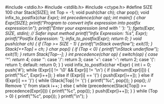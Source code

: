 #include <stdio.h>
#include <stdlib.h>
#include <ctype.h>
#define SIZE 100
char Stack[SIZE];
int Top = -1;
void push(char ch);
char pop();
void infix_to_postfix(char *Expr);
int precedence(char op);
int main() {
    char Expr[SIZE];
    printf("Program to convert infix expression into postfix expression:\n");
    printf("Enter your expression (end with ' '): ");
    fgets(Expr, SIZE, stdin); // Safer input method
    printf("Infix Expression: %s", Expr);
    printf("Postfix Expression: ");
    infix_to_postfix(Expr);
    return 0;
}
void push(char ch) {
    if (Top >= SIZE - 1) {
        printf("\nStack overflow");
        exit(1);
    }
    Stack[++Top] = ch;
}
char pop() {
    if (Top < 0) {
        printf("\nStack underflow");
        exit(1);
    }
    return Stack[Top--];
}
int precedence(char op) {
    switch(op) {
        case '^': return 4;
        case '*':
        case '/': return 3;
        case '+':
        case '-': return 2;
        case '(': return 1;
        default: return 0;
    }
}
void infix_to_postfix(char *Expr) {
    int i = 0;
    push('#');
    while (Expr[i] != '\0' && Expr[i] != '\n') {
        if (isalnum(Expr[i])) {
            printf("%c", Expr[i++]);
        }
        else if (Expr[i] == '(') {
            push(Expr[i++]);
        }
        else if (Expr[i] == ')') {
            while (Stack[Top] != '(') {
                printf("%c", pop());
            }
            pop(); // Remove '(' from stack
            i++;
        }
        else {
            while (precedence(Stack[Top]) >= precedence(Expr[i])) {
                printf("%c", pop());
            }
            push(Expr[i++]);
        }
    }
    while (Top > 0) {
        printf("%c", pop());
    }
    printf("\n");
}
